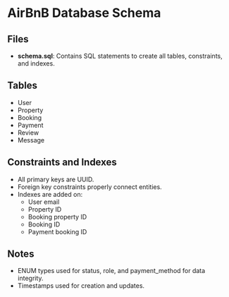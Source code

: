 # AirBnB Database Schema

## Files
- **schema.sql**: Contains SQL statements to create all tables, constraints, and indexes.

## Tables
- User
- Property
- Booking
- Payment
- Review
- Message

## Constraints and Indexes
- All primary keys are UUID.
- Foreign key constraints properly connect entities.
- Indexes are added on:
  - User email
  - Property ID
  - Booking property ID
  - Booking ID
  - Payment booking ID

## Notes
- ENUM types used for status, role, and payment_method for data integrity.
- Timestamps used for creation and updates.
